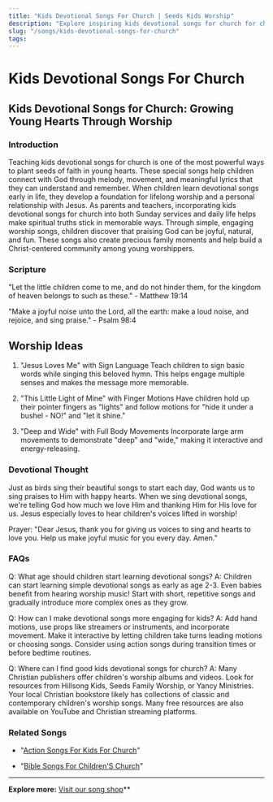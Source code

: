 ```yaml
---
title: "Kids Devotional Songs For Church | Seeds Kids Worship"
description: "Explore inspiring kids devotional songs for church for children's worship and faith development. Biblical music resources for families and ministry."
slug: "/songs/kids-devotional-songs-for-church"
tags:
---
```


# Kids Devotional Songs For Church

## Kids Devotional Songs for Church: Growing Young Hearts Through Worship

### Introduction
Teaching kids devotional songs for church is one of the most powerful ways to plant seeds of faith in young hearts. These special songs help children connect with God through melody, movement, and meaningful lyrics that they can understand and remember. When children learn devotional songs early in life, they develop a foundation for lifelong worship and a personal relationship with Jesus. As parents and teachers, incorporating kids devotional songs for church into both Sunday services and daily life helps make spiritual truths stick in memorable ways. Through simple, engaging worship songs, children discover that praising God can be joyful, natural, and fun. These songs also create precious family moments and help build a Christ-centered community among young worshippers.

### Scripture
"Let the little children come to me, and do not hinder them, for the kingdom of heaven belongs to such as these." - Matthew 19:14

"Make a joyful noise unto the Lord, all the earth: make a loud noise, and rejoice, and sing praise." - Psalm 98:4

## Worship Ideas
1. "Jesus Loves Me" with Sign Language
Teach children to sign basic words while singing this beloved hymn. This helps engage multiple senses and makes the message more memorable.

2. "This Little Light of Mine" with Finger Motions
Have children hold up their pointer fingers as "lights" and follow motions for "hide it under a bushel - NO!" and "let it shine."

3. "Deep and Wide" with Full Body Movements
Incorporate large arm movements to demonstrate "deep" and "wide," making it interactive and energy-releasing.

### Devotional Thought
Just as birds sing their beautiful songs to start each day, God wants us to sing praises to Him with happy hearts. When we sing devotional songs, we're telling God how much we love Him and thanking Him for His love for us. Jesus especially loves to hear children's voices lifted in worship!

Prayer: "Dear Jesus, thank you for giving us voices to sing and hearts to love you. Help us make joyful music for you every day. Amen."

### FAQs
Q: What age should children start learning devotional songs?
A: Children can start learning simple devotional songs as early as age 2-3. Even babies benefit from hearing worship music! Start with short, repetitive songs and gradually introduce more complex ones as they grow.

Q: How can I make devotional songs more engaging for kids?
A: Add hand motions, use props like streamers or instruments, and incorporate movement. Make it interactive by letting children take turns leading motions or choosing songs. Consider using action songs during transition times or before bedtime routines.

Q: Where can I find good kids devotional songs for church?
A: Many Christian publishers offer children's worship albums and videos. Look for resources from Hillsong Kids, Seeds Family Worship, or Yancy Ministries. Your local Christian bookstore likely has collections of classic and contemporary children's worship songs. Many free resources are also available on YouTube and Christian streaming platforms.

### Related Songs

- "[Action Songs For Kids For Church](/songs/action-songs-for-kids-for-church/)"

- "[Bible Songs For Children'S Church](/songs/bible-songs-for-children-s-church/)"

---

**Explore more:** [Visit our song shop](https://seedskidsworship.com/shop)**

<!-- Schema Markup -->
<script type="application/ld+json">
{
  "@context": "https://schema.org",
  "@type": "MusicRecording",
  "name": "Kids Devotional Songs For Church",
  "byArtist": {
    "@type": "MusicGroup",
    "name": "Seeds Kids Worship"
  },
  "isFamilyFriendly": true,
  "url": "https://seedskidsworship.com/songs/kids-devotional-songs-for-church/"
}
</script>